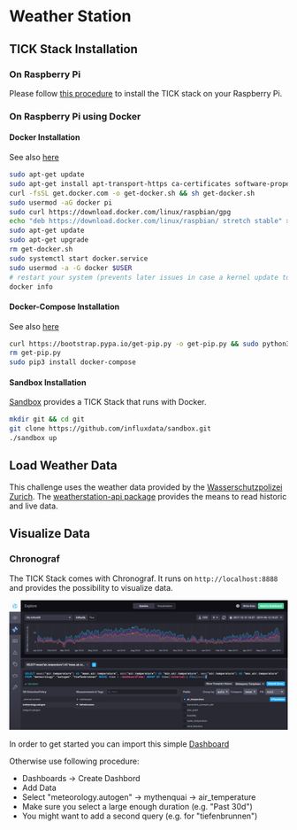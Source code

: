 # Weather Station

## TICK Stack Installation

### On Raspberry Pi

Please follow [this procedure](https://www.influxdata.com/blog/running-the-tick-stack-on-a-raspberry-pi/) to install the TICK stack on your Raspberry Pi.

### On Raspberry Pi using Docker 

#### Docker Installation 

See also [here](https://blog.docker.com/2019/03/happy-pi-day-docker-raspberry-pi)

```bash
sudo apt-get update
sudo apt-get install apt-transport-https ca-certificates software-properties-common -y
curl -fsSL get.docker.com -o get-docker.sh && sh get-docker.sh
sudo usermod -aG docker pi
sudo curl https://download.docker.com/linux/raspbian/gpg
echo "deb https://download.docker.com/linux/raspbian/ stretch stable" > /etc/apt/sources.list
sudo apt-get update
sudo apt-get upgrade
rm get-docker.sh
sudo systemctl start docker.service
sudo usermod -a -G docker $USER
# restart your system (prevents later issues in case a kernel update took place - exit and login might not be enough)
docker info
```

#### Docker-Compose Installation

See also [here](https://jonathanmeier.io/install-docker-and-docker-compose-raspberry-pi/)

```bash
curl https://bootstrap.pypa.io/get-pip.py -o get-pip.py && sudo python3 get-pip.py
rm get-pip.py
sudo pip3 install docker-compose
```

#### Sandbox Installation

[Sandbox](https://github.com/influxdata/sandbox) provides a TICK Stack that runs with Docker.

```bash
mkdir git && cd git
git clone https://github.com/influxdata/sandbox.git
./sandbox up
```

## Load Weather Data

This challenge uses the weather data provided by the [Wasserschutzpolizei Zurich](https://data.stadt-zuerich.ch/dataset/sid_wapo_wetterstationen).
The [weatherstation-api package](https://pypi.org/project/fhnw-ds-hs2019-weatherstation-api/) provides the means to read historic and live data.

## Visualize Data

### Chronograf

The TICK Stack comes with Chronograf. It runs on `http://localhost:8888` and provides the possibility to visualize data. 

![alt text](./pics/query_01.png "Visualization of air temperature")

In order to get started you can import this simple [Dashboard](dashboard/Simple_Dashboard.json)

Otherwise use following procedure:
- Dashboards -> Create Dashbord
- Add Data
- Select "meteorology.autogen" -> mythenquai -> air_temperature
- Make sure you select a large enough duration (e.g. "Past 30d")
- You might want to add a second query (e.g. for "tiefenbrunnen")

